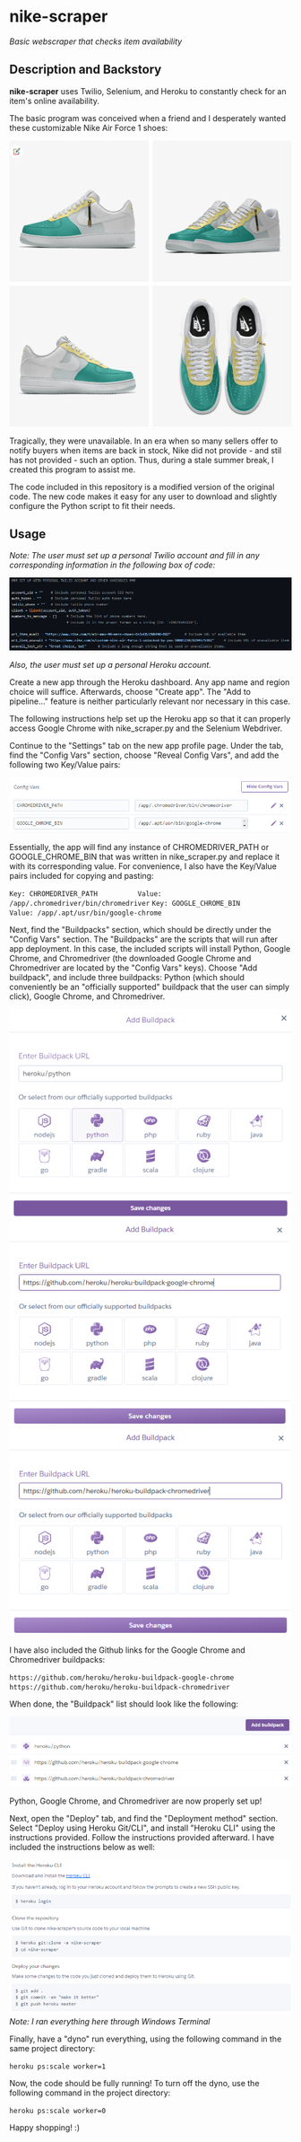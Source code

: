 nike-scraper
=====

_Basic webscraper that checks item availability_

Description and Backstory
-------------------------

**nike-scraper** uses Twilio, Selenium, and Heroku to constantly check for an
item's online availability.

The basic program was conceived when a friend and I desperately wanted these 
customizable Nike Air Force 1 shoes:

![Screenshot of Nike shoes](img/nikeshoes.png)

Tragically, they were unavailable. In an era when so many sellers offer to notify
buyers when items are back in stock, Nike did not provide - and stil has not 
provided - such an option. Thus, during a stale summer break, I created this 
program to assist me.

The code included in this repository is a modified version of the original code.
The new code makes it easy for any user to download and slightly configure the 
Python script to fit their needs.

Usage
-----

_Note: The user must set up a personal Twilio account and fill in any 
corresponding information in the following box of code:_

![Screenshot of code where extra information must be filled in](img/fillincode.png)

_Also, the user must set up a personal Heroku account._

Create a new app through the Heroku dashboard. Any app name and region choice will
suffice. Afterwards, choose "Create app". The "Add to pipeline..." feature is
neither particularly relevant nor necessary in this case.

The following instructions help set up the Heroku app so that it can properly access
Google Chrome with nike_scraper.py and the Selenium Webdriver.

Continue to the "Settings" tab on the new app profile page. Under the tab, find the 
"Config Vars" section, choose "Reveal Config Vars", and add the following two 
Key/Value pairs:

![Screenshot of Heroku Config Vars](img/keyvalue.png)

Essentially, the app will find any instance of CHROMEDRIVER_PATH or GOOGLE_CHROME_BIN
that was written in nike_scraper.py and replace it with its corresponding value. For
convenience, I also have the Key/Value pairs included for copying and pasting:

`Key: CHROMEDRIVER_PATH          Value: /app/.chromedriver/bin/chromedriver`
`Key: GOOGLE_CHROME_BIN          Value: /app/.apt/usr/bin/google-chrome`

Next, find the "Buildpacks" section, which should be directly under the "Config
Vars" section. The "Buildpacks" are the scripts that will run after app deployment.
In this case, the included scripts will install Python, Google Chrome, and Chromedriver
(the downloaded Google Chrome and Chromedriver are located by the "Config Vars" keys). 
Choose "Add buildpack", and include three buildpacks: Python (which should conveniently 
be an "officially supported" buildpack that the user can simply click), Google Chrome, 
and Chromedriver.

![Screenshot of Heroku Python Buildpack](img/pythonbuildpack.png)
![Screenshot of Heroku Google Chrome Buildpack](img/googlechromebuildpack.png)
![Screenshot of Heroku Chromedriver Buildpack](img/chromedriverbuildpack.png)

I have also included the Github links for the Google Chrome and Chromedriver buildpacks:

`https://github.com/heroku/heroku-buildpack-google-chrome`
`https://github.com/heroku/heroku-buildpack-chromedriver`

When done, the "Buildpack" list should look like the following:

![Screenshot of Heroku Buildpacks](img/buildpack.png)

Python, Google Chrome, and Chromedriver are now properly set up!

Next, open the "Deploy" tab, and find the "Deployment method" section. Select "Deploy
using Heroku Git/CLI", and install "Heroku CLI" using the instructions provided. Follow
the instructions provided afterward. I have included the instructions below as well:

![Screenshot of Heroku Git instructions](img/herokugitinstruct.png)
_Note: I ran everything here through Windows Terminal_

Finally, have a "dyno" run everything, using the following command in the same project
directory:

`heroku ps:scale worker=1`

Now, the code should be fully running! To turn off the dyno, use the following command
in the project directory:

`heroku ps:scale worker=0`

Happy shopping! :)
